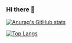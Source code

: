 ### Hi there 👋

[![Anurag's GitHub stats](https://github-readme-stats.vercel.app/api?username=qzylalala&theme=buefy)](https://github.com/anuraghazra/github-readme-stats) 


[![Top Langs](https://github-readme-stats.vercel.app/api/top-langs/?username=qzylalala&langs_count=8&layout=compact)](https://github.com/anuraghazra/github-readme-stats)

<!--
**qzylalala/qzylalala** is a ✨ _special_ ✨ repository because its `README.md` (this file) appears on your GitHub profile.

Here are some ideas to get you started:
[![Anurag's github stats](https://github-readme-stats.vercel.app/api?username=qzylalala&theme=radical)](https://github.com/anuraghazra/github-readme-stats)
- 🔭 I’m currently working on ...
- 🌱 I’m currently learning ...
- 👯 I’m looking to collaborate on ...
- 🤔 I’m looking for help with ...
- 💬 Ask me about ...
- 📫 How to reach me: ...
- 😄 Pronouns: ...
- ⚡ Fun fact: ...
-->

